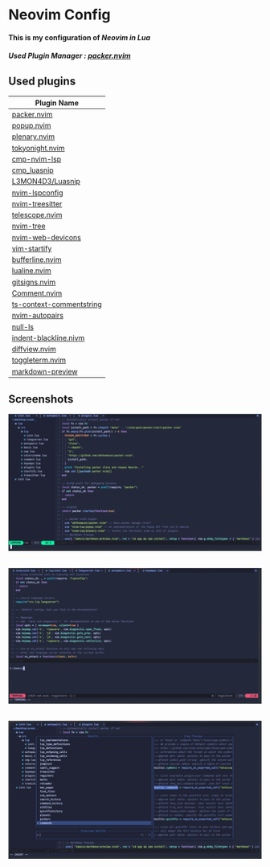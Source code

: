 # Neovim Config
#### This is my configuration of ***Neovim in Lua***

##### **Used Plugin Manager** : [packer.nvim](https://github.com/wbthomason/packer.nvim)

## Used plugins 
| Plugin Name                                                             
|------------------------------------------------------------------- 
| [packer.nvim](https://github.com/wbthomason/packer.nvim)
| [popup.nvim](https://github.com/nvim-lua/popup.nvim) 
| [plenary.nvim](https://github.com/nvim-lua/plenary.nvim) 
| [tokyonight.nvim](https://github.com/folke/tokyonight.nvim) 
| [cmp-nvim-lsp](https://github.com/hrsh7th/cmp-nvim-lsp) 
| [cmp_luasnip](https://github.com/saadparwaiz1/cmp_luasnip) 
| [L3MON4D3/Luasnip](https://github.com/L3MON4D3/LuaSnip) 
| [nvim-lspconfig](https://github.com/neovim/nvim-lspconfig) 
| [nvim-treesitter](https://github.com/nvim-treesitter/nvim-treesitter) 
| [telescope.nvim](https://github.com/nvim-telescope/telescope.nvim) 
| [nvim-tree](https://github.com/kyazdani42/nvim-tree.lua) 
| [nvim-web-devicons](https://github.com/kyazdani42/nvim-web-devicons) 
| [vim-startify](https://github.com/mhinz/vim-startify) 
| [bufferline.nvim](https://github.com/akinsho/bufferline.nvim) 
| [lualine.nvim](https://github.com/nvim-lualine/lualine.nvim) 
| [gitsigns.nvim](https://github.com/lewis6991/gitsigns.nvim) 
| [Comment.nvim](https://github.com/numToStr/Comment.nvim) 
| [ts-context-commentstring](https://github.com/JoosepAlviste/nvim-ts-context-commentstring) 
| [nvim-autopairs](https://github.com/windwp/nvim-autopairs) 
| [null-ls](https://github.com/jose-elias-alvarez/null-ls.nvim) 
| [indent-blackline.nivm](https://github.com/lukas-reineke/indent-blankline.nvim) 
| [diffview.nvim](https://github.com/sindrets/diffview.nvim) 
| [toggleterm.nvim](https://github.com/akinsho/toggleterm.nvim) 
| [markdown-preview](https://github.com/iamcco/markdown-preview.nvim)


## Screenshots

<p align="center">
   <a><img src="https://raw.githubusercontent.com/hsanirudh/Neovim_lua/init.lua/screenshots/Screenshot1.png" alt="1" width=600px></a>
   <br>
   <br>
</p>


<p align="center">
   <a><img src="https://raw.githubusercontent.com/hsanirudh/Neovim_lua/init.lua/screenshots/Screenshot2.png" alt="2" width=600px></a>
   <br>
   <br>
</p>

<p align="center">
   <a><img src="https://raw.githubusercontent.com/hsanirudh/Neovim_lua/init.lua/screenshots/Screenshot3.png" alt="3" width=600px></a>
   <br>
   <br>
</p>

